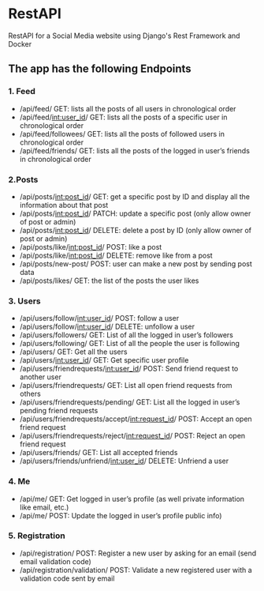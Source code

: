 # RestAPI
RestAPI for a Social Media website using Django's Rest Framework and Docker

## The app has the following Endpoints

### 1. Feed
- /api/feed/ GET: lists all the posts of all users in chronological order 
- /api/feed/<int:user_id>/ GET: lists all the posts of a specific user in chronological order 
- /api/feed/followees/ GET: lists all the posts of followed users in chronological order 
- /api/feed/friends/ GET: lists all the posts of the logged in user’s friends in chronological order 

### 2.Posts
- /api/posts/<int:post_id>/ GET: get a specific post by ID and display all the information about that post 
- /api/posts/<int:post_id>/ PATCH: update a specific post (only allow owner of post or admin) 
- /api/posts/<int:post_id>/ DELETE: delete a post by ID (only allow owner of post or admin) 
- /api/posts/like/<int:post_id>/ POST: like a post 
- /api/posts/like/<int:post_id>/ DELETE: remove like from a post 
- /api/posts/new-post/ POST: user can make a new post by sending post data 
- /api/posts/likes/ GET: the list of the posts the user likes 

### 3. Users
- /api/users/follow/<int:user_id>/ POST: follow a user 
- /api/users/follow/<int:user_id>/ DELETE: unfollow a user 
- /api/users/followers/ GET: List of all the logged in user’s followers 
- /api/users/following/ GET: List of all the people the user is following 
- /api/users/ GET: Get all the users 
- /api/users/<int:user_id>/ GET: Get specific user profile 
- /api/users/friendrequests/<int:user_id>/ POST: Send friend request to another user 
- /api/users/friendrequests/ GET: List all open friend requests from others 
- /api/users/friendrequests/pending/ GET: List all the logged in user’s pending friend requests 
- /api/users/friendrequests/accept/<int:request_id>/ POST: Accept an open friend request 
- /api/users/friendrequests/reject/<int:request_id>/ POST: Reject an open friend request 
- /api/users/friends/ GET: List all accepted friends 
- /api/users/friends/unfriend/<int:user_id>/ DELETE: Unfriend a user 

### 4. Me
- /api/me/ GET: Get logged in user’s profile (as well private information like email, etc.) 
 - /api/me/ POST: Update the logged in user’s profile public info) 

### 5. Registration
 - /api/registration/ POST: Register a new user by asking for an email (send email validation code) 
 - /api/registration/validation/ POST: Validate a new registered user with a validation code sent by email